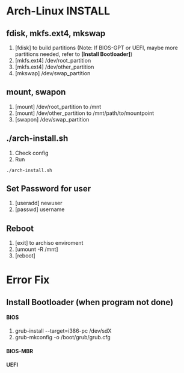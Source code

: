 Arch-Linux INSTALL
========================

## fdisk, mkfs.ext4, mkswap
1. [fdisk] to build partitions (Note: If BIOS-GPT or UEFI, 
maybe more partitions needed, refer to **[Install Bootloader]**)  
2. [mkfs.ext4] /dev/root_partition
3. [mkfs.ext4] /dev/other_partition  
3. [mkswap] /dev/swap_partition
 
## mount, swapon
1. [mount] /dev/root_partition to /mnt 
2. [mount] /dev/other_partition to /mnt/path/to/mountpoint
3. [swapon] /dev/swap_partition

## ./arch-install.sh
1. Check config
2. Run
```
./arch-install.sh
```

## Set Password for user
1. [useradd] newuser
2. [passwd] username



## Reboot
1. [exit] to archiso enviroment
2. [umount -R /mnt]
3. [reboot]  
    
  

   
   



Error Fix
==============================
## Install Bootloader (when program not done)

#### BIOS
1. grub-install --target=i386-pc /dev/sdX
2. grub-mkconfig -o /boot/grub/grub.cfg

#### BIOS-MBR

#### UEFI
